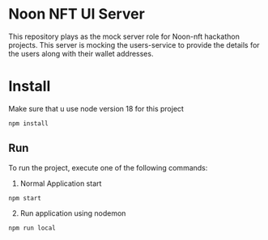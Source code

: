 # Noon NFT UI Server
This repository plays as the mock server role for Noon-nft hackathon projects.
This server is mocking the users-service to provide the details for the users along with their wallet addresses.

# Install
Make sure that u use node version 18 for this project
```
npm install
```

## Run
To run the project, execute one of the following commands:
1. Normal Application start
```
npm start
```
2. Run application using nodemon
```
npm run local
```